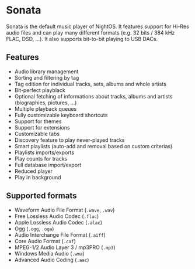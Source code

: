 # Sonata

Sonata is the default music player of NightOS. It features support for Hi-Res audio files and can play many different formats (e.g. 32 bits / 384 kHz FLAC, DSD, ...). It also supports bit-to-bit playing to USB DACs.

## Features

- Audio library management
- Sorting and filtering by tag
- Tag edition for individual tracks, sets, albums and whole artists
- Bit-perfect playblack
- Optional fetching of informations about tracks, albums and artists (biographies, pictures, ...)
- Multiple playback queues
- Fully customizable keyboard shortcuts
- Support for themes
- Support for extensions
- Customizable tabs
- Discovery feature to play never-played tracks
- Smart playlists (auto-add and removal based on custom criterias)
- Playlists imports/exports
- Play counts for tracks
- Full database import/export
- Reduced player
- Play in background

## Supported formats

- Waveform Audio File Format (`.wave`, `.wav`)
- Free Lossless Audio Codec (`.flac`)
- Apple Lossless Audio Codec (`.alac`)
- Ogg (`.ogg`, `.oga`)
- Audio Interchange File Format (`.aiff`)
- Core Audio Format (`.caf`)
- MPEG-1/2 Audio Layer 3 / mp3PRO (`.mp3`)
- Windows Media Audio (`.wma`)
- Advanced Audio Coding (`.aac`)